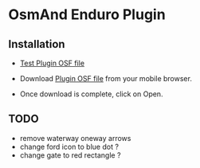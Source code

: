 # OsmAnd Enduro Plugin

## Installation

- [Test Plugin OSF file](https://github.com/cmoffroad/osmand-plugin-enduro/raw/master/build/test.osf)

- Download [Plugin OSF file](https://github.com/cmoffroad/osmand-plugin-enduro/raw/master/build/cmoffroad-enduro-latest.osf) from your mobile browser.
- Once download is complete, click on Open.

## TODO
- remove waterway oneway arrows
- change ford icon to blue dot ?
- change gate to red rectangle ?
